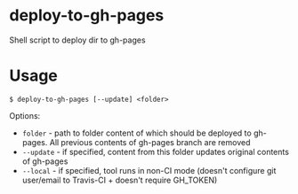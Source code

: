 # deploy-to-gh-pages
Shell script to deploy dir to gh-pages

# Usage
`$ deploy-to-gh-pages [--update] <folder>`

Options:
- `folder` - path to folder content of which should be deployed to gh-pages.
All previous contents of gh-pages branch are removed
- `--update` - if specified, content from this folder updates original contents of gh-pages
- `--local` - if specified, tool runs in non-CI mode (doesn't configure git user/email to Travis-CI + doesn't require GH_TOKEN)
